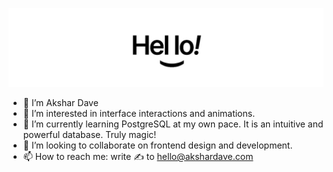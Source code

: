 ![hello!](hello.jpeg "Hello!")

- 👋 I’m Akshar Dave
- 👀 I’m interested in interface interactions and animations.
- 🌱 I’m currently learning PostgreSQL at my own pace. It is an intuitive and powerful database. Truly magic!
- 💞️ I’m looking to collaborate on frontend design and development.
- 📫 How to reach me: write ✍️ to hello@akshardave.com

<!---
akshar-dave/akshar-dave is a ✨ special ✨ repository because its `README.md` (this file) appears on your GitHub profile.
You can click the Preview link to take a look at your changes.
--->
